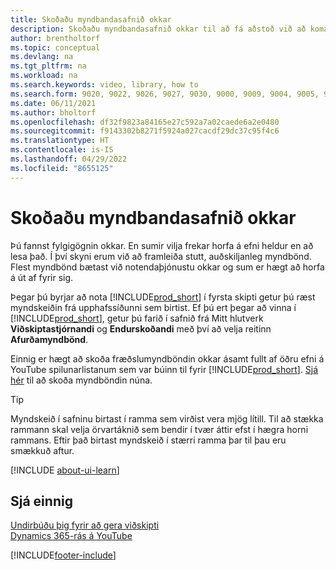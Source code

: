 ```yaml
---
title: Skoðaðu myndbandasafnið okkar
description: Skoðaðu myndbandasafnið okkar til að fá aðstoð við að koma af stað myndböndum sem sýna algeng „hvernig á að“ verkefni til að tengja myndbönd við afurðir.
author: brentholtorf
ms.topic: conceptual
ms.devlang: na
ms.tgt_pltfrm: na
ms.workload: na
ms.search.keywords: video, library, how to
ms.search.form: 9020, 9022, 9026, 9027, 9030, 9000, 9009, 9004, 9005, 9024, 9006, 9007, 9010, 9016, 9017
ms.date: 06/11/2021
ms.author: bholtorf
ms.openlocfilehash: df32f9823a84165e27c592a7a02caede6a2e0480
ms.sourcegitcommit: f9143302b8271f5924a027cacdf29dc37c95f4c6
ms.translationtype: HT
ms.contentlocale: is-IS
ms.lasthandoff: 04/29/2022
ms.locfileid: "8655125"
---
```

# <a name="visit-our-video-library"></a>Skoðaðu myndbandasafnið okkar

Þú fannst fylgigögnin okkar. En sumir vilja frekar horfa á efni heldur en að lesa það. Í því skyni erum við að framleiða stutt, auðskiljanleg myndbönd. Flest myndbönd bætast við notendaþjónustu okkar og sum er hægt að horfa á út af fyrir sig.  

Þegar þú byrjar að nota [!INCLUDE[prod_short](includes/prod_short.md)] í fyrsta skipti getur þú ræst myndskeiðin frá upphafssíðunni sem birtist. Ef þú ert þegar að vinna í [!INCLUDE[prod_short](includes/prod_short.md)], getur þú farið í safnið frá Mitt hlutverk **Viðskiptastjórnandi** og **Endurskoðandi** með því að velja reitinn **Afurðamyndbönd**.  

Einnig er hægt að skoða fræðslumyndböndin okkar ásamt fullt af öðru efni á YouTube spilunarlistanum sem var búinn til fyrir [!INCLUDE[prod_short](includes/prod_short.md)]. [Sjá hér](https://go.microsoft.com/fwlink/?linkid=851533) til að skoða myndböndin núna.

> [!Tip]  
> Myndskeið í safninu birtast í ramma sem virðist vera mjög lítill. Til að stækka rammann skal velja örvartáknið sem bendir í tvær áttir efst í hægra horni rammans. Eftir það birtast myndskeið í stærri ramma þar til þau eru smækkuð aftur.

[!INCLUDE [about-ui-learn](includes/about-ui-learn.md)]

## <a name="see-also"></a>Sjá einnig

[Undirbúðu þig fyrir að gera viðskipti](ui-get-ready-business.md)  
[Dynamics 365-rás á YouTube](https://www.youtube.com/channel/UCJGCg4rB3QSs8y_1FquelBQ)  


[!INCLUDE[footer-include](includes/footer-banner.md)]